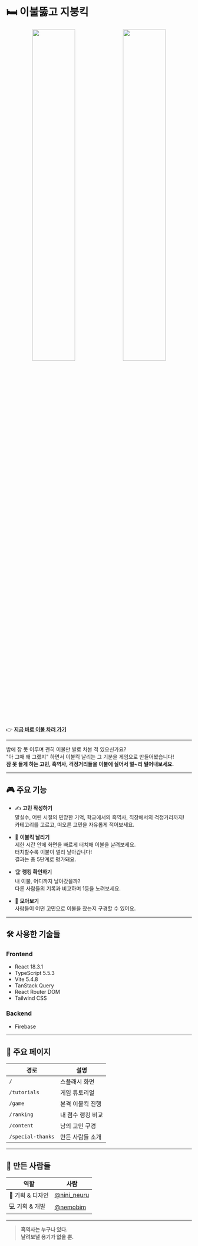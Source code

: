 # 🛏️ 이불뚫고 지붕킥

<p align="center">
  <img src="https://github.com/user-attachments/assets/949465f8-49a1-4e9e-ae92-848fa4092344" width="48%" />
  <img src="https://github.com/user-attachments/assets/b2b1ec42-d64e-412a-820b-e316dbf4746e" width="48%" />
</p>

👉 **[지금 바로 이불 차러 가기](ttps://ebul-kcik.vercel.app)**

---

밤에 잠 못 이루며 괜히 이불만 발로 차본 적 있으신가요?
<br/>
"아 그때 왜 그랬지" 하면서 이불킥 날리는 그 기분을 게임으로 만들어봤습니다!
<br/>
**잠 못 들게 하는 고민, 흑역사, 걱정거리들을 이불에 실어서 멀~리 털어내보세요.**

---

## 🎮 주요 기능

- ✍️ **고민 작성하기**  
  말실수, 어린 시절의 민망한 기억, 학교에서의 흑역사, 직장에서의 걱정거리까지!  
  카테고리를 고르고, 떠오른 고민을 자유롭게 적어보세요.

- 🚀 **이불킥 날리기**  
  제한 시간 안에 화면을 빠르게 터치해 이불을 날려보세요.  
  터치할수록 이불이 멀리 날아갑니다!  
  결과는 총 5단계로 평가돼요.

- 🏆 **랭킹 확인하기**  
  내 이불, 어디까지 날아갔을까?  
  다른 사람들의 기록과 비교하며 1등을 노려보세요.

- 👀 **모아보기**  
  사람들이 어떤 고민으로 이불을 찼는지 구경할 수 있어요.

---

## 🛠️ 사용한 기술들

### Frontend

- React 18.3.1
- TypeScript 5.5.3
- Vite 5.4.8
- TanStack Query
- React Router DOM
- Tailwind CSS

### Backend

- Firebase

---

## 📱 주요 페이지

| 경로              | 설명              |
| ----------------- | ----------------- |
| `/`               | 스플래시 화면     |
| `/tutorials`      | 게임 튜토리얼     |
| `/game`           | 본격 이불킥 진행  |
| `/ranking`        | 내 점수 랭킹 비교 |
| `/content`        | 남의 고민 구경    |
| `/special-thanks` | 만든 사람들 소개  |

---

## 👥 만든 사람들

| 역할             | 사람                                         |
| ---------------- | -------------------------------------------- |
| 🎨 기획 & 디자인 | [@nini_neuru](https://github.com/nini_neuru) |
| 💻 기획 & 개발   | [@nemobim](https://github.com/nemobim)       |

---

> **흑역사는 누구나 있다.  
> 날려보낼 용기가 없을 뿐.**
